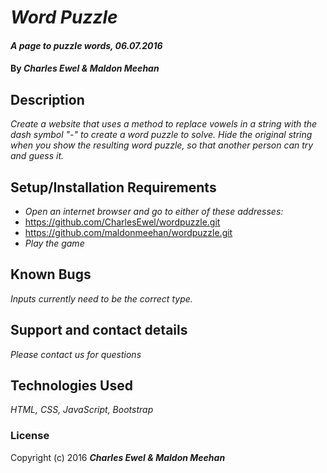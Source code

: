# _Word Puzzle_

#### _A page to puzzle words, 06.07.2016_

#### By _**Charles Ewel & Maldon Meehan**_

## Description

_Create a website that uses a method to replace vowels in a string with the dash symbol "-" to create a word puzzle to solve. Hide the original string when you show the resulting word puzzle, so that another person can try and guess it._

## Setup/Installation Requirements

* _Open an internet browser and go to either of these addresses:_
* https://github.com/CharlesEwel/wordpuzzle.git
* https://github.com/maldonmeehan/wordpuzzle.git
* _Play the game_

## Known Bugs

_Inputs currently need to be the correct type._

## Support and contact details

_Please contact us for questions_

## Technologies Used

_HTML, CSS, JavaScript, Bootstrap_

### License

Copyright (c) 2016 **_Charles Ewel & Maldon Meehan_**
